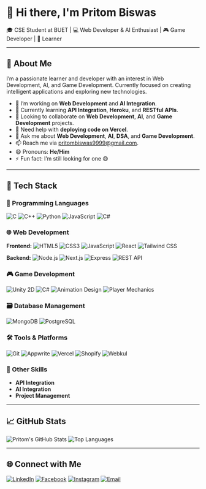 # 👋 Hi there, I'm Pritom Biswas

🎓 CSE Student at BUET | 💻 Web Developer & AI Enthusiast | 🎮 Game Developer | 🌱 Learner

---

## 🚀 About Me

I’m a passionate learner and developer with an interest in Web Development, AI, and Game Development. Currently focused on creating intelligent applications and exploring new technologies.

- 🔭 I’m working on **Web Development** and **AI Integration**.
- 🌱 Currently learning **API Integration**, **Heroku**, and **RESTful APIs**.
- 👯 Looking to collaborate on **Web Development**, **AI**, and **Game Development** projects.
- 🤔 Need help with **deploying code on Vercel**.
- 💬 Ask me about **Web Development**, **AI**, **DSA**, and **Game Development**.
- 📫 Reach me via [pritombiswas9999@gmail.com](mailto:pritombiswas9999@gmail.com).
- 😄 Pronouns: **He/Him**
- ⚡ Fun fact: I’m still looking for one 😅

---

## 🧠 Tech Stack

### 📜 Programming Languages
![C](https://img.shields.io/badge/C-00599C?style=flat&logo=c&logoColor=white)
![C++](https://img.shields.io/badge/C%2B%2B-00599C?style=flat&logo=c%2B%2B&logoColor=white)
![Python](https://img.shields.io/badge/Python-3670A0?style=flat&logo=python&logoColor=ffdd54)
![JavaScript](https://img.shields.io/badge/JavaScript-F7DF1E?style=flat&logo=javascript&logoColor=black)
![C#](https://img.shields.io/badge/C%23-68217A?style=flat&logo=csharp&logoColor=white)

### 🌐 Web Development

**Frontend:**
![HTML5](https://img.shields.io/badge/HTML5-E34F26?style=flat&logo=html5&logoColor=white)
![CSS3](https://img.shields.io/badge/CSS3-1572B6?style=flat&logo=css3&logoColor=white)
![JavaScript](https://img.shields.io/badge/JavaScript-F7DF1E?style=flat&logo=javascript&logoColor=black)
![React](https://img.shields.io/badge/React-20232A?style=flat&logo=react&logoColor=61DAFB)
![Tailwind CSS](https://img.shields.io/badge/TailwindCSS-06B6D4?style=flat&logo=tailwind-css&logoColor=white)

**Backend:**
![Node.js](https://img.shields.io/badge/Node.js-339933?style=flat&logo=nodedotjs&logoColor=white)
![Next.js](https://img.shields.io/badge/Next.js-000000?style=flat&logo=next.js&logoColor=white)
![Express](https://img.shields.io/badge/Express-000000?style=flat&logo=express&logoColor=white)
![REST API](https://img.shields.io/badge/RESTAPI-000000?style=flat&logo=api&logoColor=white)

### 🎮 Game Development
![Unity 2D](https://img.shields.io/badge/Unity%202D-000000?style=flat&logo=unity&logoColor=white)
![C#](https://img.shields.io/badge/C%23-68217A?style=flat&logo=csharp&logoColor=white)
![Animation Design](https://img.shields.io/badge/Animation%20Design-FF6347?style=flat&logo=animation&logoColor=white)
![Player Mechanics](https://img.shields.io/badge/Player%20Mechanics-8B4513?style=flat&logo=gamepad&logoColor=white)

### 🗃️ Database Management
![MongoDB](https://img.shields.io/badge/MongoDB-4EA94B?style=flat&logo=mongodb&logoColor=white)
![PostgreSQL](https://img.shields.io/badge/PostgreSQL-336791?style=flat&logo=postgresql&logoColor=white)

### 🛠️ Tools & Platforms
![Git](https://img.shields.io/badge/Git-F05032?style=flat&logo=git&logoColor=white)
![Appwrite](https://img.shields.io/badge/Appwrite-FF4F4F?style=flat&logo=appwrite&logoColor=white)
![Vercel](https://img.shields.io/badge/Vercel-000000?style=flat&logo=vercel&logoColor=white)
![Shopify](https://img.shields.io/badge/Shopify-96BF48?style=flat&logo=shopify&logoColor=white)
![Webkul](https://img.shields.io/badge/Webkul-000000?style=flat&logo=webkul&logoColor=white)

### 🔌 Other Skills
- **API Integration**
- **AI Integration**
- **Project Management**

---

## 📈 GitHub Stats

![Pritom's GitHub Stats](https://github-readme-stats.vercel.app/api?username=Pritom2357&show_icons=true&theme=radical)
![Top Languages](https://github-readme-stats.vercel.app/api/top-langs/?username=Pritom2357&layout=compact&theme=radical)

---

## 🌐 Connect with Me

[![LinkedIn](https://img.shields.io/badge/LinkedIn-%2300A0DC.svg?&style=flat&logo=linkedin&logoColor=white)](https://www.linkedin.com/in/pritombiswas/)
[![Facebook](https://img.shields.io/badge/Facebook-%231877F2.svg?&style=flat&logo=facebook&logoColor=white)](https://facebook.com/pritombiswas)
[![Instagram](https://img.shields.io/badge/Instagram-%23E4405F.svg?&style=flat&logo=instagram&logoColor=white)](https://instagram.com/pritombiswas)
[![Email](https://img.shields.io/badge/Email-%23EA4335.svg?&style=flat&logo=gmail&logoColor=white)](mailto:pritombiswas9999@gmail.com)

